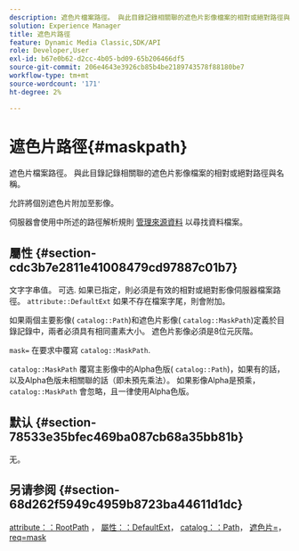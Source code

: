 ```yaml
---
description: 遮色片檔案路徑。 與此目錄記錄相關聯的遮色片影像檔案的相對或絕對路徑與名稱。
solution: Experience Manager
title: 遮色片路徑
feature: Dynamic Media Classic,SDK/API
role: Developer,User
exl-id: b67e0b62-d2cc-4b05-bd09-65b206466df5
source-git-commit: 206e4643e3926cb85b4be2189743578f88180be7
workflow-type: tm+mt
source-wordcount: '171'
ht-degree: 2%

---
```


# 遮色片路徑{#maskpath}

遮色片檔案路徑。 與此目錄記錄相關聯的遮色片影像檔案的相對或絕對路徑與名稱。

允許將個別遮色片附加至影像。

伺服器會使用中所述的路徑解析規則 [管理來源資料](/help/aem-is-ir-api/is-api/image-serving-api-ref/c-configuration-and-administration/c-configuration-and-administration.md) 以尋找資料檔案。

## 屬性 {#section-cdc3b7e2811e41008479cd97887c01b7}

文字字串值。 可选. 如果已指定，則必須是有效的相對或絕對影像伺服器檔案路徑。 `attribute::DefaultExt` 如果不存在檔案字尾，則會附加。

如果兩個主要影像( `catalog::Path`)和遮色片影像( `catalog::MaskPath`)定義於目錄記錄中，兩者必須具有相同畫素大小。 遮色片影像必須是8位元灰階。

`mask=` 在要求中覆寫 `catalog::MaskPath`.

`catalog::MaskPath` 覆寫主影像中的Alpha色版( `catalog::Path`)，如果有的話，以及Alpha色版未相關聯的話（即未預先乘法）。 如果影像Alpha是預乘， `catalog::MaskPath` 會忽略，且一律使用Alpha色版。

## 默认 {#section-78533e35bfec469ba087cb68a35bb81b}

无。

## 另请参阅 {#section-68d262f5949c4959b8723ba44611d1dc}

[attribute：：RootPath](/help/aem-is-ir-api/is-api/image-catalog/image-serving-api-ref/c-image-catalog-reference/c-attributes-reference/r-rootpath.md) ， [屬性：：DefaultExt](/help/aem-is-ir-api/is-api/image-catalog/image-serving-api-ref/c-image-catalog-reference/c-attributes-reference/r-defaultext.md)， [catalog：：Path](../../../../../../is-api/image-catalog/image-serving-api-ref/c-image-catalog-reference/c-image-svg-data-reference/c-image-data-reference/r-path-cat.md#reference-306afcaff172440ca81b85da8d78213c)， [遮色片=](/help/aem-is-ir-api/is-api/http-ref/image-serving-api-ref/c-http-protocol-reference/c-command-reference/r-mask.md)， [req=mask](/help/aem-is-ir-api/is-api/http-ref/image-serving-api-ref/c-http-protocol-reference/c-command-reference/r-req/r-req.md)
